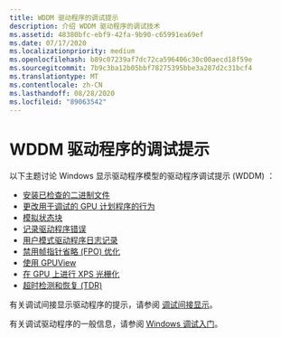 ```yaml
---
title: WDDM 驱动程序的调试提示
description: 介绍 WDDM 驱动程序的调试技术
ms.assetid: 48380bfc-ebf9-42fa-9b90-c65991ea69ef
ms.date: 07/17/2020
ms.localizationpriority: medium
ms.openlocfilehash: b89c07239af7dc72ca596406c30c00aecd18f59e
ms.sourcegitcommit: 7b9c3ba12b05bbf78275395bbe3a287d2c31bcf4
ms.translationtype: MT
ms.contentlocale: zh-CN
ms.lasthandoff: 08/28/2020
ms.locfileid: "89063542"
---
```

# <a name="debugging-tips-for-wddm-drivers"></a>WDDM 驱动程序的调试提示

以下主题讨论 Windows 显示驱动程序模型的驱动程序调试提示 (WDDM) ：

- [安装已检查的二进制文件](./installing-checked-binaries.md)
- [更改用于调试的 GPU 计划程序的行为](./changing-the-behavior-of-the-gpu-scheduler-for-debugging.md)
- [模拟状态块](./emulating-state-blocks.md)
- [记录驱动程序错误](./logging-driver-errors.md)
- [用户模式驱动程序日志记录](./user-mode-driver-logging.md)
- [禁用帧指针省略 (FPO) 优化](./disabling-frame-pointer-omission--fpo--optimization.md)
- [使用 GPUView](./using-gpuview.md)
- [在 GPU 上进行 XPS 光栅化](./xps-rasterization-on-the-gpu.md)
- [超时检测和恢复 (TDR) ](./timeout-detection-and-recovery.md)

有关调试间接显示驱动程序的提示，请参阅 [调试间接显示](./indirect-display-debugging.md)。

有关调试驱动程序的一般信息，请参阅 [Windows 调试入门](../debugger/getting-started-with-windows-debugging.md)。